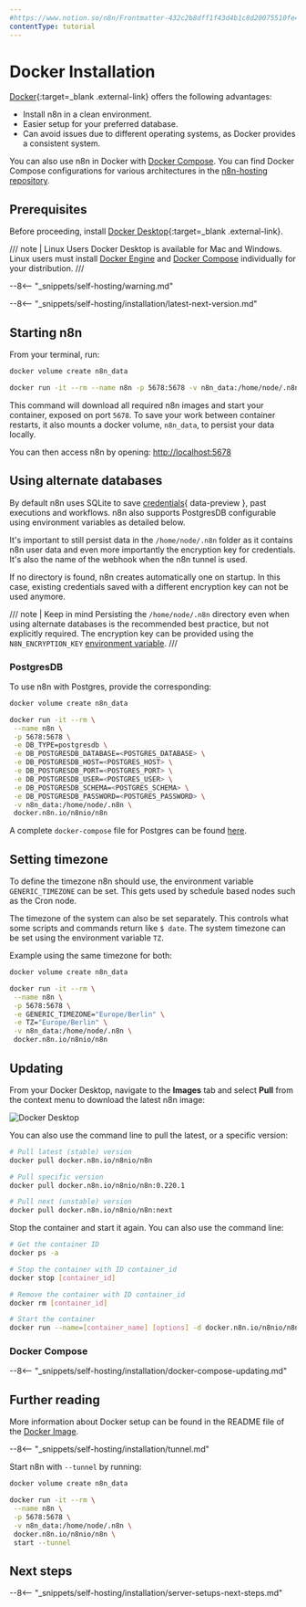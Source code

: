```yaml
---
#https://www.notion.so/n8n/Frontmatter-432c2b8dff1f43d4b1c8d20075510fe4
contentType: tutorial
---
```


# Docker Installation

[Docker](https://www.docker.com/){:target=_blank .external-link} offers the following advantages:

* Install n8n in a clean environment.
* Easier setup for your preferred database.
* Can avoid issues due to different operating systems, as Docker provides a consistent system.

You can also use n8n in Docker with [Docker Compose](/hosting/installation/server-setups/docker-compose.md). You can find Docker Compose configurations for various architectures in the [n8n-hosting repository](https://github.com/n8n-io/n8n-hosting).

## Prerequisites

Before proceeding, install [Docker Desktop](https://docs.docker.com/get-docker/){:target=_blank .external-link}.

/// note | Linux Users
Docker Desktop is available for Mac and Windows. Linux users must install [Docker Engine](https://docs.docker.com/engine/install/) and [Docker Compose](https://docs.docker.com/compose/install/) individually for your distribution.
///

--8<-- "_snippets/self-hosting/warning.md"

--8<-- "_snippets/self-hosting/installation/latest-next-version.md"

## Starting n8n

From your terminal, run:

```sh
docker volume create n8n_data

docker run -it --rm --name n8n -p 5678:5678 -v n8n_data:/home/node/.n8n docker.n8n.io/n8nio/n8n
```

This command will download all required n8n images and start your container, exposed on port `5678`. To save your work between container restarts, it also mounts a docker volume, `n8n_data`, to persist your data locally.

You can then access n8n by opening:
[http://localhost:5678](http://localhost:5678)

## Using alternate databases

By default n8n uses SQLite to save [credentials](/glossary.md#credential-n8n){ data-preview }, past executions and workflows. n8n also supports PostgresDB configurable using environment variables as detailed below.

It's important to still persist data in the `/home/node/.n8n` folder as it contains n8n user data and even more importantly the encryption key for credentials. It's also the name of the webhook when the n8n tunnel is used.

If no directory is found, n8n creates automatically one on
startup. In this case, existing credentials saved with a different encryption key can not be used anymore.

/// note | Keep in mind
Persisting the `/home/node/.n8n` directory even when using alternate databases is the recommended best practice, but not explicitly required. The encryption key can be provided using the `N8N_ENCRYPTION_KEY` [environment variable](/hosting/configuration/environment-variables/index.md).
///
### PostgresDB

To use n8n with Postgres, provide the corresponding:

```sh
docker volume create n8n_data

docker run -it --rm \
 --name n8n \
 -p 5678:5678 \
 -e DB_TYPE=postgresdb \
 -e DB_POSTGRESDB_DATABASE=<POSTGRES_DATABASE> \
 -e DB_POSTGRESDB_HOST=<POSTGRES_HOST> \
 -e DB_POSTGRESDB_PORT=<POSTGRES_PORT> \
 -e DB_POSTGRESDB_USER=<POSTGRES_USER> \
 -e DB_POSTGRESDB_SCHEMA=<POSTGRES_SCHEMA> \
 -e DB_POSTGRESDB_PASSWORD=<POSTGRES_PASSWORD> \
 -v n8n_data:/home/node/.n8n \
 docker.n8n.io/n8nio/n8n
```

A complete `docker-compose` file for Postgres can be found [here](https://github.com/n8n-io/n8n-hosting/tree/main/docker-compose/withPostgres).

## Setting timezone

To define the timezone n8n should use, the environment variable `GENERIC_TIMEZONE` can be set. This gets used by schedule based nodes such as the Cron node.

The timezone of the system can also be set separately. This controls what
some scripts and commands return like `$ date`. The system timezone can be set using the environment variable `TZ`.

Example using the same timezone for both:

```sh
docker volume create n8n_data

docker run -it --rm \
 --name n8n \
 -p 5678:5678 \
 -e GENERIC_TIMEZONE="Europe/Berlin" \
 -e TZ="Europe/Berlin" \
 -v n8n_data:/home/node/.n8n \
 docker.n8n.io/n8nio/n8n
```

## Updating

From your Docker Desktop, navigate to the **Images** tab and select **Pull** from the context menu to download the latest n8n image:

![Docker Desktop](/_images/hosting/installation/docker/docker_desktop.png)

You can also use the command line to pull the latest, or a specific version:

```sh
# Pull latest (stable) version
docker pull docker.n8n.io/n8nio/n8n

# Pull specific version
docker pull docker.n8n.io/n8nio/n8n:0.220.1

# Pull next (unstable) version
docker pull docker.n8n.io/n8nio/n8n:next
```

Stop the container and start it again. You can also use the command line:

```sh
# Get the container ID
docker ps -a

# Stop the container with ID container_id
docker stop [container_id]

# Remove the container with ID container_id
docker rm [container_id]

# Start the container
docker run --name=[container_name] [options] -d docker.n8n.io/n8nio/n8n
```

### Docker Compose

--8<-- "_snippets/self-hosting/installation/docker-compose-updating.md"

## Further reading

More information about Docker setup can be found in the README file of the [Docker Image](https://github.com/n8n-io/n8n/tree/master/docker/images/n8n).

--8<-- "_snippets/self-hosting/installation/tunnel.md"

Start n8n with `--tunnel` by running:

```sh
docker volume create n8n_data

docker run -it --rm \
 --name n8n \
 -p 5678:5678 \
 -v n8n_data:/home/node/.n8n \
 docker.n8n.io/n8nio/n8n \
 start --tunnel
```

## Next steps

--8<-- "_snippets/self-hosting/installation/server-setups-next-steps.md"

